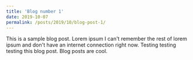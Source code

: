 ```yaml
---
title: 'Blog number 1'
date: 2019-10-07
permalink: /posts/2019/10/blog-post-1/
---
```


This is a sample blog post. Lorem ipsum I can't remember the rest of lorem ipsum and don't have an internet connection right now. Testing testing testing this blog post. Blog posts are cool.

